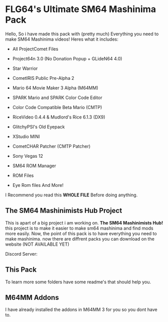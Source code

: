 # FLG64's Ultimate SM64 Mashinima Pack

Hello, So i have made this pack with (pretty much) Everything you need to make SM64 Mashinima videos! 
Heres what it includes:

- All ProjectComet Files
 - Project64n 3.0 (No Donation Popup + GLideN64 4.0)
 - Star Warrior
 - CometIRIS Public Pre-Alpha 2
 - Mario 64 Movie Maker 3 Alpha (M64MM)
 - SPARK Mario and SPARK Color Code Editor
 - Color Code Compatible Beta Mario (CMTP)
 - RiceVideo 0.4.4 & Mudlord's Rice 6.1.3 (DX9)
 - GlitchyPSI's Old Eyepack
 - XStudio MINI
 - CometCHAR Patcher (CMTP Patcher)
- Sony Vegas 12
 
- SM64 ROM Manager
- ROM Files
- Eye Rom files 
And More!

I Recommend you read this **WHOLE FILE** Before doing anything. 

## The SM64 Mashinimists Hub Project

This is apart of a big project i am working on. **The SM64 Mashinimists Hub!** this project is to make it easier to make sm64 mashinima and find mods more easily. Now, the point of this pack is to have everything you need to make mashinima. now there are diffrent packs you can download on the website (NOT AVAILABLE YET)

Discord Server: 


## This Pack

To learn more some folders have some readme's that should help you.

## M64MM Addons

I have already installed the addons in M64MM 3 for you so you dont have to.


